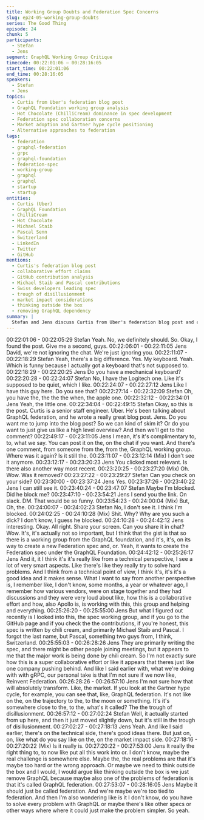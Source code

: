 ```yaml
---
title: Working Group Doubts and Federation Spec Concerns
slug: ep24-05-working-group-doubts
series: The Good Thing
episode: 24
chunk: 5
participants:
  - Stefan
  - Jens
segment: GraphQL Working Group Critique
timecode: 00:22:01:06 – 00:28:16:05
start_time: 00:22:01:06
end_time: 00:28:16:05
speakers:
  - Stefan
  - Jens
topics:
  - Curtis from Uber's federation blog post
  - GraphQL Foundation working group analysis
  - Hot Chocolate (ChilliCream) dominance in spec development
  - Federation spec collaboration concerns
  - Market adoption and Gartner hype cycle positioning
  - Alternative approaches to federation
tags:
  - federation
  - graphql-federation
  - grpc
  - graphql-foundation
  - federation-spec
  - working-group
  - graphql
  - graphql
  - startup
  - startup
entities:
  - Curtis (Uber)
  - GraphQL Foundation
  - ChilliCream
  - Hot Chocolate
  - Michael Staib
  - Pascal Senn
  - Switzerland
  - LinkedIn
  - Twitter
  - GitHub
mentions:
  - Curtis's federation blog post
  - collaborative effort claims
  - GitHub contribution analysis
  - Michael Staib and Pascal contributions
  - Swiss developers leading spec
  - trough of disillusionment
  - market impact considerations
  - thinking outside the box
  - removing GraphQL dependency
summary: |
  Stefan and Jens discuss Curtis from Uber's federation blog post and critique the GraphQL Foundation's working group. Jens reveals that despite claims of collaboration, the federation spec is primarily written by two developers from ChilliCream (Hot Chocolate), questioning whether reinventing federation is the right approach given its position in Gartner's trough of disillusionment.
---
```


00:22:01:06 - 00:22:05:29
Stefan
Yeah. No, we definitely should. So. Okay, I found the post. Give me a second, guys.
00:22:06:01 - 00:22:11:05
Jens
David, we're not ignoring the chat. We're just ignoring you.
00:22:11:07 - 00:22:18:29
Stefan
Yeah, there's a big difference. Yes. My keyboard. Yeah. Which is funny because I actually got a
keyboard that's not supposed to.
00:22:18:29 - 00:22:20:25
Jens
Do you have a mechanical keyboard?
00:22:20:28 - 00:22:24:07
Stefan
No, I have the Logitech one. Like it's supposed to be quiet, which I like.
00:22:24:07 - 00:22:27:12
Jens
Like I have this guy here. Do you see that?
00:22:27:14 - 00:22:32:09
Stefan
Oh, you have the, the the the when, the apple one.
00:22:32:12 - 00:22:34:01
Jens
Yeah, the little one.
00:22:34:04 - 00:22:49:15
Stefan
Okay, so this is the post. Curtis is a senior staff engineer. Uber. He's been talking about
GraphQL federation, and he wrote a really great blog post. Jens. Do you want me to jump into
the blog post? So we can kind of skim it? Or do you want to just give us like a high level
overview? And then we'll get to the comment?
00:22:49:17 - 00:23:11:05
Jens
I mean, it's it's complimentary to, to, what we say. You can post it on the, on the chat if you want.
And there's one comment, from someone from the, from the, GraphQL working group. Where
was it again? Is it still the.
00:23:11:07 - 00:23:12:14
(Mix)
I don't see it anymore.
00:23:12:17 - 00:23:20:23
Jens
You clicked most relevant. Is there also another way most recent.
00:23:20:25 - 00:23:27:20
(Mix)
Oh. Wow. Was it removed?
00:23:27:22 - 00:23:29:27
Stefan
Can you check on your side?
00:23:30:00 - 00:23:37:24
Jens
Yes.
00:23:37:26 - 00:23:40:22
Jens
I can still see it.
00:23:40:24 - 00:23:47:07
Stefan
Maybe I'm blocked. Did he block me?
00:23:47:10 - 00:23:54:21
Jens
I send you the link. On slack. DM. That would be so funny.
00:23:54:23 - 00:24:00:04
(Mix)
But, Oh, the.
00:24:00:07 - 00:24:02:23
Stefan
No, I don't see it. I think I'm blocked.
00:24:02:25 - 00:24:10:28
(Mix)
Shit. Why? Why are you such a dick? I don't know, I guess he blocked.
00:24:10:28 - 00:24:42:12
Jens
interesting. Okay. All right. Share your screen. Can you share it in chat? Wow. It's, it's actually
not so important, but I think that the gist is that so there is a working group from the GraphQL
foundation, and it's, it's, on its way to create a new Federation spec and, or. Yeah, it wants to
create the Federation spec under the GraphQL Foundation.
00:24:42:12 - 00:25:26:17
Jens
And it, it I think it's it's really like from a technical perspective, I see a lot of very smart aspects.
Like there's like they really try to solve hard problems. And I think from a technical point of view,
I think it's, it's it's a good idea and it makes sense. What I want to say from another perspective
is, I remember like, I don't know, some months, a year or whatever ago, I remember how
various vendors, were on stage together and they had discussions and they were very loud
about like, how this is a collaborative effort and how, also Apollo is, is working with this, this
group and helping and everything.
00:25:26:20 - 00:25:55:00
Jens
But what I figured out recently is I looked into this, the spec working group, and if you go to the
GitHub page and if you check the the contributions, if you're honest, this spec is written by chili
cream, and primarily Michael Staib and Pascal. I forgot the last name, but Pascal, something
two guys from, I think, Switzerland.
00:25:55:03 - 00:26:28:26
Jens
They are primarily writing the spec, and there might be other people joining meetings, but it
appears to me that the major work is being done by chili cream. So I'm not exactly sure how this
is a super collaborative effort or like it appears that theres just like one company pushing
behind. And like I said earlier with, what we're doing with with gRPC, our personal take is that
I'm not sure if we now like, Reinvent Federation.
00:26:28:26 - 00:26:57:10
Jens
I'm not sure how that will absolutely transform. Like, the market. If you look at the Gartner hype
cycle, for example, you can see that, like, GraphQL federation. It's not like on the, on the
trajectory to the, to the moon or something. It's it's somewhere close to the, to the, what's it
called? The the trough of disillusionment.
00:26:57:12 - 00:27:02:24
Stefan
Well, it actually started from up here, and then it just moved slightly down, but it's still in the
trough of disillusionment.
00:27:02:27 - 00:27:18:13
Jens
Yeah. And like I said earlier, there's on the technical side, there's good ideas there. But just on,
on, like what do you say like on the, on the market impact side.
00:27:18:16 - 00:27:20:22
(Mix)
Is it really is.
00:27:20:22 - 00:27:53:00
Jens
It really the right thing to, to now like put all this work into or. I don't know, maybe the real
challenge is somewhere else. Maybe the, the real problems are that it's maybe too hard or the
wrong approach. Or maybe we need to think outside the box and I would, I would argue like
thinking outside the box is we just remove GraphQL because maybe also one of the problems of
federation is that it's called GraphQL federation.
00:27:53:07 - 00:28:16:05
Jens
Maybe it should just be called federation. And we're maybe we're too tied to federation. And
then I'm also wondering like is it I don't know, do you have to solve every problem with GraphQL
or maybe there's like other specs or other ways where where it could just make the problem
simpler. So yeah.